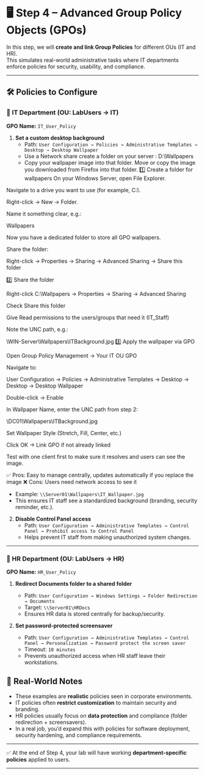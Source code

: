 # 🖥️ Step 4 – Advanced Group Policy Objects (GPOs)

In this step, we will **create and link Group Policies** for different OUs (IT and HR).  
This simulates real-world administrative tasks where IT departments enforce policies for security, usability, and compliance.  

---


## 🛠️ Policies to Configure

### 🔹 IT Department (OU: LabUsers → IT)
**GPO Name:** `IT_User_Policy`

1. **Set a custom desktop background**  
   - Path: `User Configuration → Policies → Administrative Templates → Desktop → Desktop Wallpaper`
   - Use a Network share create a folder on your server : D:\Wallpapers
   - Copy your wallpaper image into that folder. Move or copy the image you downloaded from Firefox into that folder.
1️⃣ Create a folder for wallpapers 
On your Windows Server, open File Explorer.


Navigate to a drive you want to use (for example, C:\).


Right-click → New → Folder.


Name it something clear, e.g.:

 Wallpapers


Now you have a dedicated folder to store all GPO wallpapers.



Share the folder:

Right-click → Properties → Sharing → Advanced Sharing → Share this folder

2️⃣ Share the folder

Right-click C:\Wallpapers → Properties → Sharing → Advanced Sharing

Check Share this folder

Give Read permissions to the users/groups that need it (IT_Staff)

Note the UNC path, e.g.:

\\WIN-Server\Wallpapers\ITBackground.jpg
3️⃣ Apply the wallpaper via GPO

Open Group Policy Management → Your IT OU GPO

Navigate to:

User Configuration → Policies → Administrative Templates → Desktop → Desktop → Desktop Wallpaper


Double-click → Enable

In Wallpaper Name, enter the UNC path from step 2:

\\DC01\Wallpapers\ITBackground.jpg


Set Wallpaper Style (Stretch, Fill, Center, etc.)

Click OK → Link GPO if not already linked

Test with one client first to make sure it resolves and users can see the image.

✅ Pros: Easy to manage centrally, updates automatically if you replace the image
❌ Cons: Users need network access to see it
   - Example: `\\Server01\Wallpapers\IT_Wallpaper.jpg`  
   - This ensures IT staff see a standardized background (branding, security reminder, etc.).




















2. **Disable Control Panel access**  
   - Path: `User Configuration → Administrative Templates → Control Panel → Prohibit access to Control Panel`  
   - Helps prevent IT staff from making unauthorized system changes.


---

### 🔹 HR Department (OU: LabUsers → HR)
**GPO Name:** `HR_User_Policy`

1. **Redirect Documents folder to a shared folder**  
   - Path: `User Configuration → Windows Settings → Folder Redirection → Documents`  
   - Target: `\\Server01\HRDocs`  
   - Ensures HR data is stored centrally for backup/security.

2. **Set password-protected screensaver**  
   - Path: `User Configuration → Administrative Templates → Control Panel → Personalization → Password protect the screen saver`  
   - Timeout: `10 minutes`  
   - Prevents unauthorized access when HR staff leave their workstations.
  















## 🎯 Real-World Notes

- These examples are **realistic** policies seen in corporate environments.  
- IT policies often **restrict customization** to maintain security and branding.  
- HR policies usually focus on **data protection** and compliance (folder redirection + screensavers).  
- In a real job, you’d expand this with policies for software deployment, security hardening, and compliance requirements.

---
✅ At the end of Step 4, your lab will have working **department-specific policies** applied to users.

---
